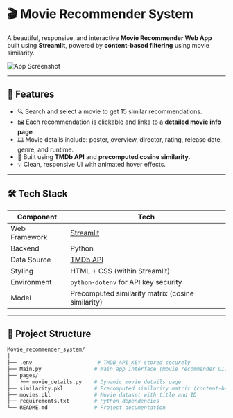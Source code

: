 # 🎬 Movie Recommender System

A beautiful, responsive, and interactive **Movie Recommender Web App** built using **Streamlit**, powered by **content-based filtering** using movie similarity.

![App Screenshot](https://image.tmdb.org/t/p/w500/your_example_poster_path.jpg) <!-- Replace with actual poster or screenshot -->

---

## 🚀 Features

- 🔍 Search and select a movie to get 15 similar recommendations.
- 🖼️ Each recommendation is clickable and links to a **detailed movie info page**.
- 🎞️ Movie details include: poster, overview, director, rating, release date, genre, and runtime.
- 🎯 Built using **TMDb API** and **precomputed cosine similarity**.
- 💡 Clean, responsive UI with animated hover effects.

---

## 🛠️ Tech Stack

| Component | Tech |
|----------|------|
| Web Framework | [Streamlit](https://streamlit.io) |
| Backend | Python |
| Data Source | [TMDb API](https://www.themoviedb.org/documentation/api) |
| Styling | HTML + CSS (within Streamlit) |
| Environment | `python-dotenv` for API key security |
| Model | Precomputed similarity matrix (cosine similarity) |

---

## 📁 Project Structure

```bash
Movie_recommender_system/
│
├── .env                     # TMDB_API_KEY stored securely
├── Main.py                 # Main app interface (movie recommender UI)
├── pages/
│   └── movie_details.py    # Dynamic movie details page
├── similarity.pkl          # Precomputed similarity matrix (content-based filtering)
├── movies.pkl              # Movie dataset with title and ID
├── requirements.txt        # Python dependencies
└── README.md               # Project documentation
